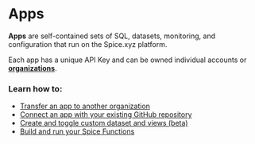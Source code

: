 # Apps

**Apps** are self-contained sets of SQL, datasets, monitoring, and configuration that run on the Spice.xyz platform.

Each app has a unique API Key and can be owned individual accounts or [**organizations**](../../core-concepts/organizations.md).

### Learn how to:

* [Transfer an app to another organization](app-transfer.md)
* [Connect an app with your existing GitHub repository](link-github-repository-beta.md)
* [Create and toggle custom dataset and views (beta)](datasets-beta.md)
* [Build and run your Spice Functions](spice-functions/)
